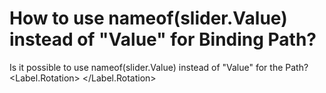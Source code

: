 
# How to use nameof(slider.Value) instead of "Value" for Binding Path?

Is it possible to use nameof(slider.Value) instead of "Value" for the Path?
<Label.Rotation>
    <Binding Source="{x:Reference slider}" Path="Value" />
</Label.Rotation>


        
